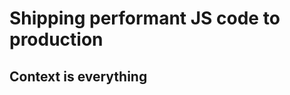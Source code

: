 # Shipping performant JS code to production

## Context is everything 

<!--stackedit_data:
eyJoaXN0b3J5IjpbLTEzNTYzNjEyODRdfQ==
-->